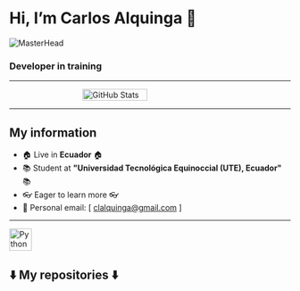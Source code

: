# Hi, I’m Carlos Alquinga 👋

![MasterHead](https://i.pinimg.com/600x315/12/11/32/1211329789c0fdcafbfa1e26b899ef50.jpg)

### Developer in training

---

<div style="display: flex; justify-content: center;">
    <img width="48%" src="https://github-readme-stats.vercel.app/api?username=Karling23&show_icons=true&theme=radical&bg_color=#0076F5&title_color=4EC9B0&text_color=D4D4D4&icon_color=C586C0&border_color=2D2D2D" alt="GitHub Stats" />
</div>


---

## My information
- 🏠 Live in **Ecuador** 🏠
- 📚 Student at **"Universidad Tecnológica Equinoccial (UTE), Ecuador"** 📚
- 👓 Eager to learn more 👓
- 📨 Personal email: [ clalquinga@gmail.com ]

---
<a href="https://www.python.org/" target="_blank" rel="noreferrer"><img src="https://raw.githubusercontent.com/danielcranney/readme-generator/main/public/icons/skills/python-colored.svg" width="40" height="40" alt="Python" /></a>

## ⬇️ My repositories ⬇️
<!---
Karling23/Karling23 is a ✨ special ✨ repository because its `README.md` (this file) appears on your GitHub profile.
You can click the Preview link to take a look at your changes.
--->
